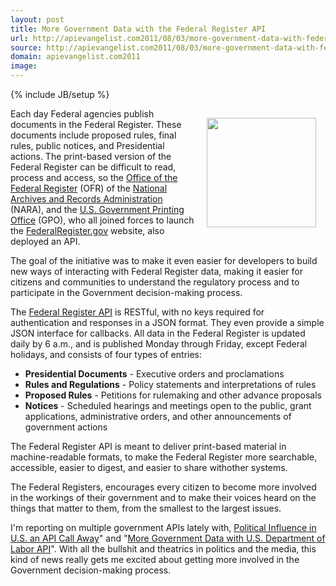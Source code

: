 ```yaml
---
layout: post
title: More Government Data with the Federal Register API
url: http://apievangelist.com2011/08/03/more-government-data-with-federal-register-api/
source: http://apievangelist.com2011/08/03/more-government-data-with-federal-register-api/
domain: apievangelist.com2011
image: 
---
```

{% include JB/setup %}
<a title="Office of the Federal Register" href="http://www.archives.gov/federal-register/"><img style="padding: 15px;" src="http://kinlane-productions.s3.amazonaws.com/government/presidential-seal.png" alt="" width="175" align="right" /></a>Each day Federal agencies publish documents in the Federal Register. These documents include proposed rules, final rules, public notices, and Presidential actions. The print-based version of the Federal Register can be difficult to read, process and access, so the <a title="Office of the Federal Register" href="http://www.archives.gov/federal-register/">Office of the Federal Register</a> (OFR) of the <a title="National Archives and Records Administration" href="http://www.archives.gov/">National Archives and Records Administration</a> (NARA), and the <a title="U.S. Government Printing Office" href="http://www.gpo.gov/">U.S. Government Printing Office</a> (GPO), who all joined forces to launch the <a title="federalregister.gov" href="http://www.federalregister.gov/">FederalRegister.gov</a> website, also deployed an API.<p></p>
The goal of the initiative was to make it even easier for developers to build new ways of interacting with Federal Register data, making it easier for citizens and communities to understand the regulatory process and to participate in the Government decision-making process.<p></p>
The <a title="Federal Register API" href="http://www.federalregister.gov/blog/learn/developers">Federal Register API</a> is RESTful, with no keys required for authentication and responses in a JSON format. They even provide a simple JSON interface for callbacks. All data in the Federal Register is updated daily by 6 a.m., and is published Monday through Friday, except Federal holidays, and consists of four types of entries:
<ul class="mainlist">
	<li><strong>Presidential Documents</strong> - Executive orders and proclamations</li>
	<li><strong>Rules and Regulations</strong> - Policy statements and interpretations of rules</li>
	<li><strong>Proposed Rules</strong> - Petitions for rulemaking and other advance proposals</li>
	<li><strong>Notices</strong> - Scheduled hearings and meetings open to the public, grant applications, administrative orders, and other announcements of government actions</li>
</ul>
The Federal Register API is meant to deliver print-based material in machine-readable formats, to make the Federal Register more searchable, accessible, easier to digest, and easier to share withother systems.<p></p>
The Federal Registers, encourages every citizen to become more involved in the workings of their government and to make their voices heard on the things that matter to them, from the smallest to the largest issues.<p></p>
I'm reporting on multiple government APIs lately with, <a title="http://blog.programmableweb.com/2011/08/01/sunlight-labs-releases-influence-explorer-text-api/" href="Political Influence in U.S. an API Call Away" target="_blank">Political Influence in U.S. an API Call Away</a>" and "<a title="More Government Data with U.S. Department of Labor API" href="http://blog.programmableweb.com/2011/07/28/more-government-data-with-u-s-department-of-labor-api/" target="_blank">More Government Data with U.S. Department of Labor API</a>". With all the bullshit and theatrics in politics and the media, this kind of news really gets me excited about getting more involved in the Government decision-making process.

